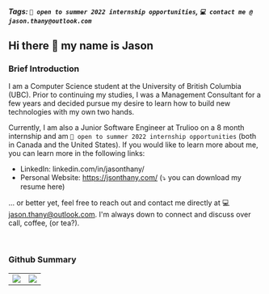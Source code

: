 ##### Tags: ``` 👀 open to summer 2022 internship opportunities ```, ``` 💻 contact me @ jason.thany@outlook.com ```

## Hi there 👋 my name is Jason

### Brief Introduction
I am a Computer Science student at the University of British Columbia (UBC). Prior to continuing my studies, I was a Management Consultant for a few years and decided pursue my desire to learn how to build new technologies with my own two hands.

Currently, I am also a Junior Software Engineer at Trulioo on a 8 month internship and am ```👀 open to summer 2022 internship opportunities``` (both in Canada and the United States). If you would like to learn more about me, you can learn more in the following links:
- LinkedIn: linkedin.com/in/jasonthany/
- Personal Website: https://jsonthany.com/ (⤵️ you can download my resume here)

... or better yet, feel free to reach out and contact me directly at 💻 jason.thany@outlook.com. I'm always down to connect and discuss over call, coffee, (or tea?).

<br />

### Github Summary
<table>
  <tr>
    <td valign="top"><img src="https://github-readme-stats.vercel.app/api/?username=jsonthany&count_private=true&theme=tokyonight&showicons=true"></td>
    <td valign="top"><img src="https://github-readme-stats.vercel.app/api/top-langs/?username=jsonthany&langs_count=5&theme=tokyonight"></td>
  </tr>
</table>

<!-- [![My GitHub Language Stats](https://github-readme-stats.vercel.app/api/top-langs/?username=jsonthany&langs_count=5&theme=tokyonight)]() -->

<!--
**jsonthany/jsonthany** is a ✨ _special_ ✨ repository because its `README.md` (this file) appears on your GitHub profile.

Here are some ideas to get you started:

- 🔭 I’m currently working on ...
- 🌱 I’m currently learning ...
- 👯 I’m looking to collaborate on ...
- 🤔 I’m looking for help with ...
- 💬 Ask me about ...
- 📫 How to reach me: ...
- 😄 Pronouns: ...
- ⚡ Fun fact: ...
-->
